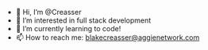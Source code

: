 - 👋 Hi, I’m @Creasser
- 👀 I’m interested in full stack development
- 🌱 I’m currently learning to code!
- 📫 How to reach me: blakecreasser@aggienetwork.com

<!---
Creasser/Creasser is a ✨ special ✨ repository because its `README.md` (this file) appears on your GitHub profile.
You can click the Preview link to take a look at your changes.
--->

